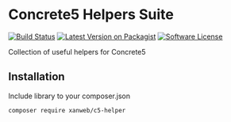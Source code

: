 # Concrete5 Helpers Suite
[![Build Status](https://travis-ci.org/Xanweb/c5-helpers.svg?branch=master)](https://travis-ci.org/Xanweb/c5-helpers)
[![Latest Version on Packagist](https://img.shields.io/packagist/v/xanweb/c5-helpers.svg?maxAge=2592000&style=flat-square)](https://packagist.org/packages/xanweb/c5-helpers)
[![Software License](https://img.shields.io/badge/license-MIT-brightgreen.svg?style=flat-square)](LICENSE)

Collection of useful helpers for Concrete5

## Installation

Include library to your composer.json
```bash
composer require xanweb/c5-helper
```

